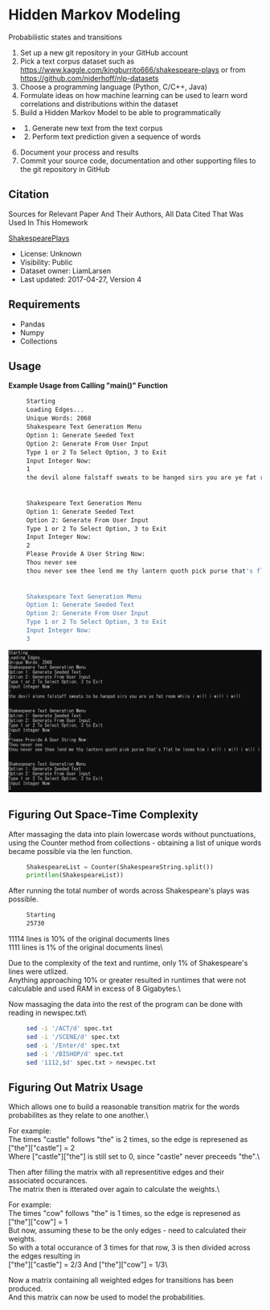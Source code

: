# Hidden Markov Modeling

Probabilistic states and transitions
1. Set up a new git repository in your GitHub account
2. Pick a text corpus dataset such as
https://www.kaggle.com/kingburrito666/shakespeare-plays
or from https://github.com/niderhoff/nlp-datasets
3. Choose a programming language (Python, C/C++, Java)
4. Formulate ideas on how machine learning can be used to learn 
word correlations and distributions within the dataset
5. Build a Hidden Markov Model to be able to programmatically 
+ 1. Generate new text from the text corpus
+ 2. Perform text prediction given a sequence of words
6. Document your process and results
7. Commit your source code, documentation and other supporting 
files to the git repository in GitHub

## Citation

Sources for Relevant Paper And Their Authors, All Data Cited That Was Used In This Homework

[ShakespearePlays](https://www.kaggle.com/kingburrito666/shakespeare-plays/metadata)
+ License: Unknown
+ Visibility: Public
+ Dataset owner: LiamLarsen
+ Last updated: 2017-04-27, Version 4

## Requirements

+ Pandas
+ Numpy
+ Collections

## Usage

**Example Usage from Calling "main()" Function**
```Bash
     Starting
     Loading Edges...
     Unique Words: 2068
     Shakespeare Text Generation Menu
     Option 1: Generate Seeded Text
     Option 2: Generate From User Input
     Type 1 or 2 To Select Option, 3 to Exit
     Input Integer Now:
     1
     the devil alone falstaff sweats to be hanged sirs you are ye fat room while i will i will i will


     Shakespeare Text Generation Menu
     Option 1: Generate Seeded Text
     Option 2: Generate From User Input
     Type 1 or 2 To Select Option, 3 to Exit
     Input Integer Now:
     2
     Please Provide A User String Now:
     Thou never see
     thou never see thee lend me thy lantern quoth pick purse that's flat he loves him i will i will i will i


     Shakespeare Text Generation Menu
     Option 1: Generate Seeded Text
     Option 2: Generate From User Input
     Type 1 or 2 To Select Option, 3 to Exit
     Input Integer Now:
     3
``` 

![Image From Command Prompt](PythonExe.jfif?raw=true "Title")

## Figuring Out Space-Time Complexity

After massaging the data into plain lowercase words without punctuations, using the Counter method from collections - obtaining a list of unique words became possible via the len function.

```Python
     ShakespeareList = Counter(ShakespeareString.split())
     print(len(ShakespeareList))
``` 

After running the total number of words across Shakespeare's plays was possible.
```Bash
     Starting
     25730
```

11114 lines is 10% of the original documents lines\
1111 lines is 1% of the original documents lines\

Due to the complexity of the text and runtime, only 1% of Shakespeare's lines were utlized.\
Anything approaching 10% or greater resulted in runtimes that were not calculable and used RAM in excess of 8 Gigabytes.\

Now massaging the data into the rest of the program can be done with reading in newspec.txt\

```Bash
     sed -i '/ACT/d' spec.txt
     sed -i '/SCENE/d' spec.txt
     sed -i '/Enter/d' spec.txt
     sed -i '/BISHOP/d' spec.txt
     sed '1112,$d' spec.txt > newspec.txt
```

## Figuring Out Matrix Usage

Which allows one to build a reasonable transition matrix for the words probabilites as they relate to one another.\

For example:\
The times "castle" follows "the" is 2 times, so the edge is represened as \["the"\]\["castle"\] = 2\
Where \["castle"\]\["the"\] is still set to 0, since "castle" never preceeds "the".\

Then after filling the matrix with all representitive edges and their associated occurances.\
The matrix then is itterated over again to calculate the weights.\

For example:\
The times "cow" follows "the" is 1 times, so the edge is represened as \["the"\]\["cow"\] = 1\
But now, assuming these to be the only edges - need to calculated their weights.\
So with a total occurance of 3 times for that row, 3 is then divided across the edges resulting in\
\["the"\]\["castle"\] = 2/3 And \["the"\]\["cow"\] = 1/3\

Now a matrix containing all weighted edges for transitions has been produced.\
And this matrix can now be used to model the probabilities.